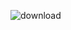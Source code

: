 ![download](https://github.com/YoussefAshraf22/Bazaar-app/assets/120688787/0b62e1a8-6ec8-4586-89af-55bdd532bfe8)

